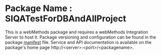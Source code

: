 # Package Name : SIQATestForDBAndAllProject
This is a webMethods package and requires a webMethods Integration Server to host it. Package versioning and configuration can be found in the package [manifest](./SIQATestForDBAndAllProject/manifest.v3) file. Service and API documentation is available on the package's home page http://&lt;server&gt;:&lt;port&gt;/&lt;packagename>.
